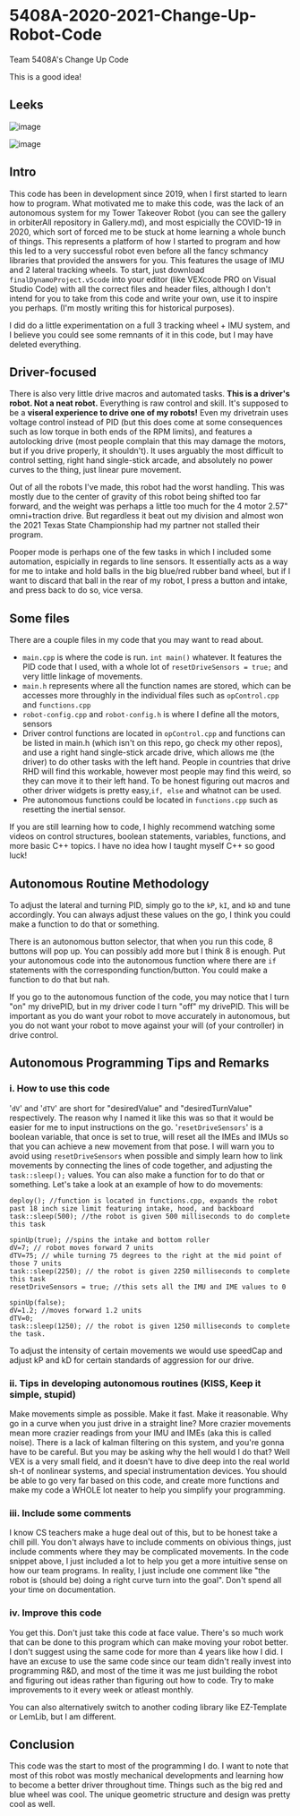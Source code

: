 # 5408A-2020-2021-Change-Up-Robot-Code
Team 5408A's Change Up Code 

This is a good idea!

## Leeks

![image](https://github.com/user-attachments/assets/6dcbbf7d-8923-402e-9389-6e9f2b84dc5f)

![image](https://github.com/user-attachments/assets/90a4520b-b973-45de-aac4-f27b19be6378)


## Intro 

This code has been in development since 2019, when I first started to learn how to program. What motivated me to make this code, was the lack of an autonomous system for my Tower Takeover Robot (you can see the gallery in orbiterAll repository in Gallery.md), and most espicially the COVID-19 in 2020, which sort of forced me to be stuck at home learning a whole bunch of things. This represents a platform of how I started to program and how this led to a very successful robot even before all the fancy schmancy libraries that provided the answers for you. This features the usage of IMU and 2 lateral tracking wheels. To start, just download `finalDynamoProject.v5code` into your editor (like VEXcode PRO on Visual Studio Code) with all the correct files and header files, although I don't intend for you to take from this code and write your own, use it to inspire you perhaps. (I'm mostly writing this for historical purposes). 

I did do a little experimentation on a full 3 tracking wheel + IMU system, and I believe you could see some remnants of it in this code, but I may have deleted everything. 

## Driver-focused 

There is also very little drive macros and automated tasks. **This is a driver's robot. Not a neat robot.** Everything is raw control and skill. It's supposed to be a **viseral experience to drive one of my robots!** Even my drivetrain uses voltage control instead of PID (but this does come at some consequences such as low torque in both ends of the RPM limits), and features a autolocking drive (most people complain that this may damage the motors, but if you drive properly, it shouldn't). It uses arguably the most difficult to control setting, right hand single-stick arcade, and absolutely no power curves to the thing, just linear pure movement. 

Out of all the robots I've made, this robot had the worst handling. This was mostly due to the center of gravity of this robot being shifted too far forward, and the weight was perhaps a little too much for the 4 motor 2.57" omni+traction drive. But regardless it beat out my division and almost won the 2021 Texas State Championship had my partner not stalled their program. 

Pooper mode is perhaps one of the few tasks in which I included some automation, espicially in regards to line sensors. It essentially acts as a way for me to intake and hold balls in the big blue/red rubber band wheel, but if I want to discard that ball in the rear of my robot, I press a button and intake, and press back to do so, vice versa. 

## Some files

There are a couple files in my code that you may want to read about. 

- `main.cpp` is where the code is run. `int main()` whatever. It features the PID code that I used, with a whole lot of `resetDriveSensors = true;` and very little linkage of movements. 
- `main.h` represents where all the function names are stored, which can be accesses more throughly in the individual files such as `opControl.cpp` and `functions.cpp`
- `robot-config.cpp` and `robot-config.h` is where I define all the motors, sensors 
- Driver control functions are located in `opControl.cpp` and functions can be listed in main.h (which isn't on this repo, go check my other repos), and use a right hand single-stick arcade drive, which allows me (the driver) to do other tasks with the left hand. People in countries that drive RHD will find this workable, however most people may find this weird, so they can move it to their left hand. To be honest figuring out macros and other driver widgets is pretty easy,`if, else` and whatnot can be used. 
- Pre autonomous functions could be located in `functions.cpp` such as resetting the inertial sensor. 

If you are still learning how to code, I highly recommend watching some videos on control structures, boolean statements, variables, functions, and more basic C++ topics. I have no idea how I taught myself C++ so good luck!

## Autonomous Routine Methodology

To adjust the lateral and turning PID, simply go to the `kP`, `kI`, and `kD` and tune accordingly. You can always adjust these values on the go, I think you could make a function to do that or something. 

There is an autonomous button selector, that when you run this code, 8 buttons will pop up. You can possibly add more but I think 8 is enough. Put your autonomous code into the autonomous function where there are `if` statements with the corresponding function/button. You could make a function to do that but nah. 

If you go to the autonomous function of the code, you may notice that I turn "on" my drivePID, but in my driver code I turn "off" my drivePID. This will be important as you do want your robot to move accurately in autonomous, but you do not want your robot to move against your will (of your controller) in drive control. 

## Autonomous Programming Tips and Remarks

### i. How to use this code
'`dV`' and '`dTV`' are short for "desiredValue" and "desiredTurnValue" respectively. The reason why I named it like this was so that it would be easier for me to input instructions on the go. '`resetDriveSensors`' is a boolean variable, that once is set to true, will reset all the IMEs and IMUs so that you can achieve a new movement from that pose. I will warn you to avoid using `resetDriveSensors` when possible and simply learn how to link movements by connecting the lines of code together, and adjusting the `task::sleep();` values. You can also make a function for to do that or something. Let's take a look at an example of how to do movements: 

    deploy(); //function is located in functions.cpp, expands the robot past 18 inch size limit featuring intake, hood, and backboard
    task::sleep(500); //the robot is given 500 milliseconds to do complete this task 
  
    spinUp(true); //spins the intake and bottom roller
    dV=7; // robot moves forward 7 units 
    dTV=75; // while turning 75 degrees to the right at the mid point of those 7 units
    task::sleep(2250); // the robot is given 2250 milliseconds to complete this task
    resetDriveSensors = true; //this sets all the IMU and IME values to 0

    spinUp(false);
    dV=1.2; //moves forward 1.2 units
    dTV=0;
    task::sleep(1250); // the robot is given 1250 milliseconds to complete the task. 

To adjust the intensity of certain movements we would use speedCap and adjust kP and kD for certain standards of aggression for our drive. 

### ii. Tips in developing autonomous routines (KISS, Keep it simple, stupid)
Make movements simple as possible. Make it fast. Make it reasonable. Why go in a curve when you just drive in a straight line? More crazier movements mean more crazier readings from your IMU and IMEs (aka this is called noise). There is a lack of kalman filtering on this system, and you're gonna have to be careful. 
But you may be asking why the hell would I do that? Well VEX is a very small field, and it doesn't have to dive deep into the real world sh-t of nonlinear systems, and special instrumentation devices. You should be able to go very far based on this code, and create more functions and make my code a WHOLE lot neater to help you simplify your programming. 

### iii. Include some comments 
I know CS teachers make a huge deal out of this, but to be honest take a chill pill. You don't always have to include comments on obivious things, just include comments where they may be complicated movements. In the code snippet above, I just included a lot to help you get a more intuitive sense on how our team programs. In reality, I just include one comment like "the robot is (should be) doing a right curve turn into the goal". Don't spend all your time on documentation.

### iv. Improve this code 
You get this. Don't just take this code at face value. There's so much work that can be done to this program which can make moving your robot better. I don't suggest using the same code for more than 4 years like how I did. I have an excuse to use the same code since our team didn't really invest into programming R&D, and most of the time it was me just building the robot and figuring out ideas rather than figuring out how to code. Try to make improvements to it every week or atleast monthly. 

You can also alternatively switch to another coding library like EZ-Template or LemLib, but I am different. 

## Conclusion 

This code was the start to most of the programming I do. I want to note that most of this robot was mostly mechanical developments and learning how to become a better driver throughout time. Things such as the big red and blue wheel was cool. The unique geometric structure and design was pretty cool as well. 
